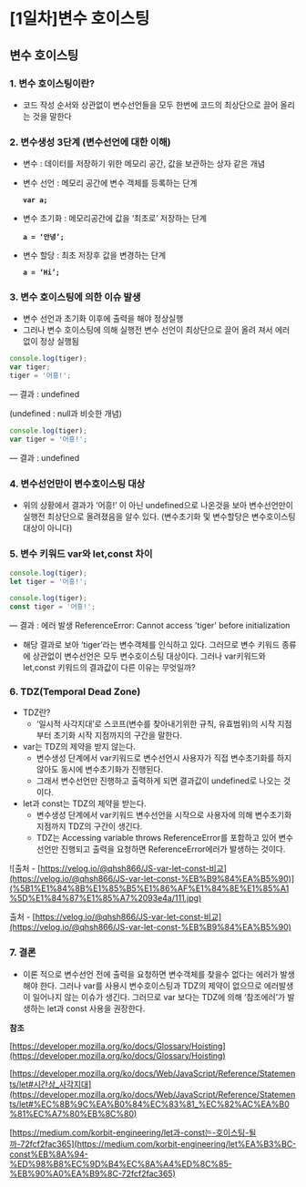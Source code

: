 # [1일차]변수 호이스팅

## 변수 호이스팅

### 1. 변수 호이스팅이란?

- 코드 작성 순서와 상관없이 변수선언들을 모두 한번에 코드의 최상단으로 끌어 올리는 것을 말한다

### 2. 변수생성 3단계 (변수선언에 대한 이해)

- 변수 : 데이터를 저장하기 위한 메모리 공간, 값을 보관하는 상자 같은 개념
- 변수 선언 : 메모리 공간에 변수 객체를 등록하는 단계
    
    **`var a;`**
    
- 변수 초기화 : 메모리공간에 값을 ‘최초로’ 저장하는 단계
    
    **`a = ‘안녕’;`** 
    
- 변수 할당 : 최초 저장후 값을 변경하는 단계
    
    **`a = ‘Hi’;`**
    

### 3. 변수 호이스팅에 의한 이슈 발생

- 변수 선언과 초기화 이후에 출력을 해야 정상실행
- 그러나 변수 호이스팅에 의해 실행전 변수 선언이 최상단으로 끌어 올려 져서 에러없이 정상 실행됨

```jsx
console.log(tiger);
var tiger;
tiger = '어흥!';
```

— 결과 : undefined

(undefined : null과 비슷한 개념)

```jsx
console.log(tiger);
var tiger = '어흥!';
```

— 결과 : undefined

### 4. 변수선언만이 변수호이스팅 대상

- 위의 상황에서 결과가 ‘어흥!’ 이 아닌 undefined으로 나온것을 보아 변수선언만이 실행전 최상단으로 올려졌음을 알수 있다. (변수초기화 및 변수할당은 변수호이스팅 대상이 아니다)

### 5. 변수 키워드 var와 let,const 차이

```jsx
console.log(tiger);
let tiger = '어흥!';
```

```jsx
console.log(tiger);
const tiger = '어흥!';
```

— 결과 : 에러 발생 ReferenceError: Cannot access 'tiger' before initialization

- 해당 결과로 보아 ‘tiger’라는 변수객체를 인식하고 있다. 그러므로 변수 키워드 종류에 상관없이 변수선언은 모두 변수호이스팅 대상이다. 그러나 var키워드와 let,const 키워드의 결과값이 다른 이유는 무엇일까?

### 6. TDZ(Temporal Dead Zone)

- TDZ란?
    - ‘일시적 사각지대’로 스코프(변수를 찾아내기위한 규칙, 유효범위)의 시작 지점부터 초기화 시작 지점까지의 구간을 말한다.
- var는 TDZ의 제약을 받지 않는다.
    - 변수생성 단계에서 var키워드로 변수선언시 사용자가 직접 변수초기화를 하지 않아도 동시에 변수초기화가 진행된다.
    - 그래서 변수선언만 진행하고 출력하게 되면 결과값이 undefined로 나오는 것이다.
- let과 const는 TDZ의 제약을 받는다.
    - 변수생성 단계에서 var키워드 변수선언을 시작으로 사용자에 의해 변수초기화지점까지 TDZ의 구간이 생긴다.
    - TDZ는 Accessing variable throws ReferenceError를 포함하고 있어 변수선언만 진행되고 출력을 요청하면 ReferenceError에러가 발생하는 것이다.

![출처 - [https://velog.io/@qhsh866/JS-var-let-const-비교](https://velog.io/@qhsh866/JS-var-let-const-%EB%B9%84%EA%B5%90)](%5B1%E1%84%8B%E1%85%B5%E1%86%AF%E1%84%8E%E1%85%A1%5D%E1%84%87%E1%85%A7%2093e4a/111.jpg)

출처 - [https://velog.io/@qhsh866/JS-var-let-const-비교](https://velog.io/@qhsh866/JS-var-let-const-%EB%B9%84%EA%B5%90)

### 7. 결론

- 이론 적으로 변수선언 전에 출력을 요청하면 변수객체를 찾을수 없다는 에러가 발생해야 한다. 그러나 var를 사용시 변수호이스팅과 TDZ의 제약이 없으므로 에러발생이 일어나지 않는 이슈가 생긴다. 그러므로 var 보다는 TDZ에 의해 ‘참조에러’가 발생하는 let과 const 사용을 권장한다.

**참조**

[https://developer.mozilla.org/ko/docs/Glossary/Hoisting](https://developer.mozilla.org/ko/docs/Glossary/Hoisting)

[https://developer.mozilla.org/ko/docs/Web/JavaScript/Reference/Statements/let#시간상_사각지대](https://developer.mozilla.org/ko/docs/Web/JavaScript/Reference/Statements/let#%EC%8B%9C%EA%B0%84%EC%83%81_%EC%82%AC%EA%B0%81%EC%A7%80%EB%8C%80)

[https://medium.com/korbit-engineering/let과-const는-호이스팅-될까-72fcf2fac365](https://medium.com/korbit-engineering/let%EA%B3%BC-const%EB%8A%94-%ED%98%B8%EC%9D%B4%EC%8A%A4%ED%8C%85-%EB%90%A0%EA%B9%8C-72fcf2fac365)